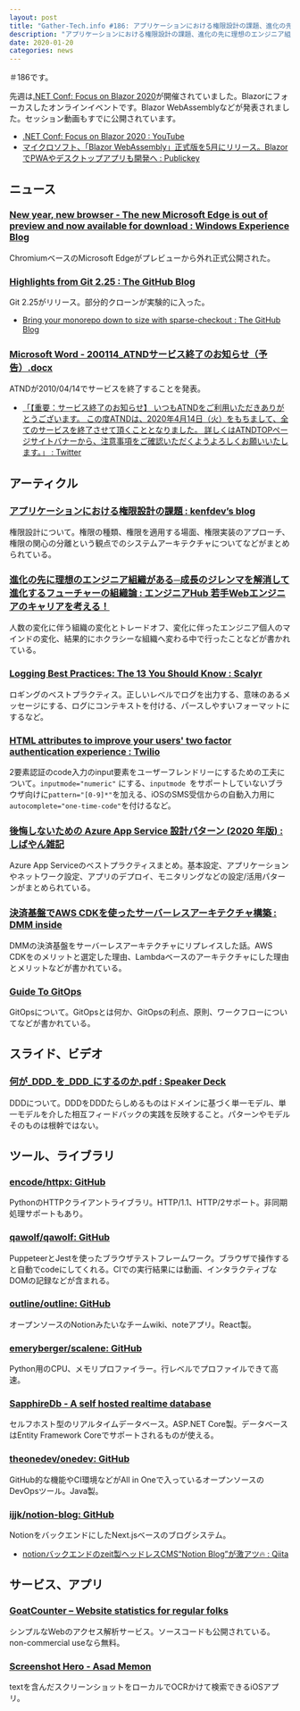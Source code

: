 ```yaml
---
layout: post
title: "Gather-Tech.info #186: アプリケーションにおける権限設計の課題、進化の先に理想のエンジニア組織がある─成長のジレンマを解消して進化するフューチャーの組織論 など"
description: "アプリケーションにおける権限設計の課題、進化の先に理想のエンジニア組織がある─成長のジレンマを解消して進化するフューチャーの組織論 など"
date: 2020-01-20
categories: news
---
```


＃186です。

先週は[.NET Conf: Focus on Blazor 2020](https://focus.dotnetconf.net/)が開催されていました。Blazorにフォーカスしたオンラインイベントです。Blazor WebAssemblyなどが発表されました。セッション動画もすでに公開されています。

- [.NET Conf: Focus on Blazor 2020 : YouTube](https://www.youtube.com/playlist?list=PLdo4fOcmZ0oWlP1Qpzg7Dwzxr298ewdUQ)
- [マイクロソフト、「Blazor WebAssembly」正式版を5月にリリース。BlazorでPWAやデスクトップアプリも開発へ : Publickey](https://www.publickey1.jp/blog/20/blazor_webassembly5blazorpwa.html)

## ニュース

### [New year, new browser - The new Microsoft Edge is out of preview and now available for download : Windows Experience Blog](https://blogs.windows.com/windowsexperience/2020/01/15/new-year-new-browser-the-new-microsoft-edge-is-out-of-preview-and-now-available-for-download/)

ChromiumベースのMicrosoft Edgeがプレビューから外れ正式公開された。

### [Highlights from Git 2.25 : The GitHub Blog](https://github.blog/2020-01-13-highlights-from-git-2-25/)

Git 2.25がリリース。部分的クローンが実験的に入った。

- [Bring your monorepo down to size with sparse-checkout : The GitHub Blog](https://github.blog/2020-01-17-bring-your-monorepo-down-to-size-with-sparse-checkout/)

### [Microsoft Word - 200114_ATNDサービス終了のお知らせ（予告）.docx](https://atnd.org/doc/atnd_notice_20200114.pdf)

ATNDが2010/04/14でサービスを終了することを発表。

- [「【重要：サービス終了のお知らせ】 いつもATNDをご利用いただきありがとうございます。 この度ATNDは、2020年4月14日（火）をもちまして、全てのサービスを終了させて頂くこととなりました。 詳しくはATNDTOPページサイトバナーから、注意事項をご確認いただくようよろしくお願いいたします。」 : Twitter](https://twitter.com/atnd/status/1216971766209417216)

## アーティクル

### [アプリケーションにおける権限設計の課題 : kenfdev’s blog](https://kenfdev.hateblo.jp/entry/2020/01/13/115032)

権限設計について。権限の種類、権限を適用する場面、権限実装のアプローチ、権限の関心の分離という観点でのシステムアーキテクチャについてなどがまとめられている。

### [進化の先に理想のエンジニア組織がある─成長のジレンマを解消して進化するフューチャーの組織論 : エンジニアHub 若手Webエンジニアのキャリアを考える！](https://employment.en-japan.com/engineerhub/entry/2020/01/16/103000)

人数の変化に伴う組織の変化とトレードオフ、変化に伴ったエンジニア個人のマインドの変化、結果的にホクラシーな組織へ変わる中で行ったことなどが書かれている。

### [Logging Best Practices: The 13 You Should Know : Scalyr](https://www.scalyr.com/blog/the-10-commandments-of-logging/)

ロギングのベストプラクティス。正しいレベルでログを出力する、意味のあるメッセージにする、ログにコンテキストを付ける、パースしやすいフォーマットにするなど。

### [HTML attributes to improve your users' two factor authentication experience : Twilio](https://www.twilio.com/blog/html-attributes-two-factor-authentication-autocomplete)

2要素認証のcode入力のinput要素をユーザーフレンドリーにするための工夫について。`inputmode="numeric"` にする、`inputmode `をサポートしていないブラウザ向けに`pattern="[0-9]*"`を加える、iOSのSMS受信からの自動入力用に`autocomplete="one-time-code"`を付けるなど。

### [後悔しないための Azure App Service 設計パターン (2020 年版) : しばやん雑記](https://blog.shibayan.jp/entry/20200113/1578920798)

Azure App Serviceのベストプラクティスまとめ。基本設定、アプリケーションやネットワーク設定、アプリのデプロイ、モニタリングなどの設定/活用パターンがまとめられている。

### [決済基盤でAWS CDKを使ったサーバーレスアーキテクチャ構築 : DMM inside](https://inside.dmm.com/entry/2020/01/17/payment-cdk-serverless)

DMMの決済基盤をサーバーレスアーキテクチャにリプレイスした話。AWS CDKをのメリットと選定した理由、Lambdaベースのアーキテクチャにした理由とメリットなどが書かれている。

### [Guide To GitOps](https://www.weave.works/technologies/gitops/)

GitOpsについて。GitOpsとは何か、GitOpsの利点、原則、ワークフローについてなどが書かれている。

## スライド、ビデオ

### [何が_DDD_を_DDD_にするのか.pdf : Speaker Deck](https://speakerdeck.com/tooppoo/he-ga-ddd-wo-ddd-nisurufalseka)

DDDについて。DDDをDDDたらしめるものはドメインに基づく単一モデル、単一モデルを介した相互フィードバックの実践を反映すること。パターンやモデルそのものは根幹ではない。

## ツール、ライブラリ

### [encode/httpx: GitHub](https://github.com/encode/httpx/)

PythonのHTTPクライアントライブラリ。HTTP/1.1、HTTP/2サポート。非同期処理サポートもあり。

### [qawolf/qawolf: GitHub](https://github.com/qawolf/qawolf)

PuppeteerとJestを使ったブラウザテストフレームワーク。ブラウザで操作すると自動でcodeにしてくれる。CIでの実行結果には動画、インタラクティブなDOMの記録などが含まれる。

### [outline/outline: GitHub](https://github.com/outline/outline)

オープンソースのNotionみたいなチームwiki、noteアプリ。React製。

### [emeryberger/scalene: GitHub](https://github.com/emeryberger/scalene)

Python用のCPU、メモリプロファイラー。行レベルでプロファイルできて高速。

### [SapphireDb - A self hosted realtime database](https://sapphire-db.com/start/main)

セルフホスト型のリアルタイムデータベース。ASP.NET Core製。データベースはEntity Framework Coreでサポートされるものが使える。

### [theonedev/onedev: GitHub](https://github.com/theonedev/onedev)

GitHub的な機能やCI環境などがAll in Oneで入っているオープンソースのDevOpsツール。Java製。

### [ijjk/notion-blog: GitHub](https://github.com/ijjk/notion-blog)

NotionをバックエンドにしたNext.jsベースのブログシステム。

- [notionバックエンドのzeit製ヘッドレスCMS“Notion Blog”が激アツ🔥 : Qiita](https://qiita.com/serinuntius/items/d4b1e9ef53b59033f607)

## サービス、アプリ

### [GoatCounter – Website statistics for regular folks](https://www.goatcounter.com/)

シンプルなWebのアクセス解析サービス。ソースコードも公開されている。non-commercial useなら無料。

### [Screenshot Hero - Asad Memon](https://asadmemon.com/projects/screenshothero/)

textを含んだスクリーンショットをローカルでOCRかけて検索できるiOSアプリ。
